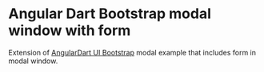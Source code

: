 # Angular Dart Bootstrap modal window with form

Extension of [AngularDart UI Bootstrap](http://akserg.github.io/angular.dart.ui.demo/) modal example that includes form in modal window.


